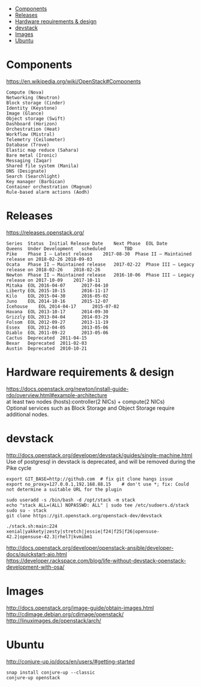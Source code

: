 <!-- TOC -->

- [Components](#components)
- [Releases](#releases)
- [Hardware requirements & design](#hardware-requirements--design)
- [devstack](#devstack)
- [Images](#images)
- [Ubuntu](#ubuntu)

<!-- /TOC -->
# Components
https://en.wikipedia.org/wiki/OpenStack#Components

    Compute (Nova)
    Networking (Neutron)
    Block storage (Cinder)
    Identity (Keystone)
    Image (Glance)
    Object storage (Swift)
    Dashboard (Horizon)
    Orchestration (Heat)
    Workflow (Mistral)
    Telemetry (Ceilometer)
    Database (Trove)
    Elastic map reduce (Sahara)
    Bare metal (Ironic)
    Messaging (Zaqar)
    Shared file system (Manila)
    DNS (Designate)
    Search (Searchlight)
    Key manager (Barbican)
    Container orchestration (Magnum)
    Rule-based alarm actions (Aodh)

# Releases
https://releases.openstack.org/

    Series	Status	Initial Release Date	Next Phase	EOL Date
    Queens	Under Development	scheduled	 	TBD
    Pike	Phase I – Latest release	2017-08-30	Phase II – Maintained release on 2018-02-26	2018-09-03
    Ocata	Phase II – Maintained release	2017-02-22	Phase III – Legacy release on 2018-02-26	2018-02-26
    Newton	Phase II – Maintained release	2016-10-06	Phase III – Legacy release on 2017-10-09	2017-10-11
    Mitaka	EOL	2016-04-07	 	2017-04-10
    Liberty	EOL	2015-10-15	 	2016-11-17
    Kilo	EOL	2015-04-30	 	2016-05-02
    Juno	EOL	2014-10-16	 	2015-12-07
    Icehouse	EOL	2014-04-17	 	2015-07-02
    Havana	EOL	2013-10-17	 	2014-09-30
    Grizzly	EOL	2013-04-04	 	2014-03-29
    Folsom	EOL	2012-09-27	 	2013-11-19
    Essex	EOL	2012-04-05	 	2013-05-06
    Diablo	EOL	2011-09-22	 	2013-05-06
    Cactus	Deprecated	2011-04-15
    Bexar	Deprecated	2011-02-03
    Austin	Deprecated	2010-10-21

# Hardware requirements & design
https://docs.openstack.org/newton/install-guide-rdo/overview.html#example-architecture  
at least two nodes (hosts):controller(2 NICs) + compute(2 NICs)  
Optional services such as Block Storage and Object Storage require additional nodes.

# devstack
http://docs.openstack.org/developer/devstack/guides/single-machine.html  
Use of postgresql in devstack is deprecated, and will be removed during the Pike cycle

    export GIT_BASE=http://github.com  # fix git clone hangs issue
    export no_proxy=127.0.0.1,192.168.88.15    # don't use *; fix: Could not determine a suitable URL for the plugin

    sudo useradd -s /bin/bash -d /opt/stack -m stack
    echo "stack ALL=(ALL) NOPASSWD: ALL" | sudo tee /etc/sudoers.d/stack
    sudo su - stack
    git clone https://git.openstack.org/openstack-dev/devstack

    ./stack.sh:main:224     xenial|yakkety|zesty|stretch|jessie|f24|f25|f26|opensuse-42.2|opensuse-42.3|rhel7|kvmibm1

http://docs.openstack.org/developer/openstack-ansible/developer-docs/quickstart-aio.html  
https://developer.rackspace.com/blog/life-without-devstack-openstack-development-with-osa/  

# Images
http://docs.openstack.org/image-guide/obtain-images.html  
http://cdimage.debian.org/cdimage/openstack/  
http://linuximages.de/openstack/arch/

# Ubuntu
http://conjure-up.io/docs/en/users/#getting-started

    snap install conjure-up --classic
    conjure-up openstack